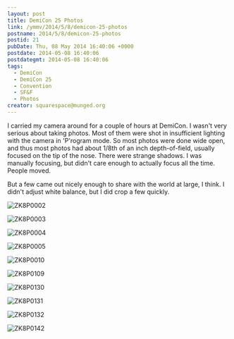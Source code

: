 ```yaml
---
layout: post
title: DemiCon 25 Photos
link: /ymmv/2014/5/8/demicon-25-photos
postname: 2014/5/8/demicon-25-photos
postid: 21
pubDate: Thu, 08 May 2014 16:40:06 +0000
postdate: 2014-05-08 16:40:06
postdategmt: 2014-05-08 16:40:06
tags:
  - DemiCon
  - DemiCon 25
  - Convention
  - SF&F
  - Photos
creator: squarespace@munged.org
---
```


I carried my camera around for a couple of hours at DemiCon. I wasn't very
serious about taking photos. Most of them were shot in insufficient lighting
with the camera in 'P'rogram mode. So most photos were done wide open, and thus
most photos had about 1/8th of an inch depth-of-field, usually focused on the tip of
the nose. There were strange shadows. I was manually focusing, but didn't
care enough to actually focus all the time. People moved.

But a few came out nicely enough to share with the world at large, I think.
I didn't adjust white balance, but I did crop a few quickly.
  
![ZK8P0002][]

![ZK8P0003][]

![ZK8P0004][]

![ZK8P0005][]

![ZK8P0010][]

![ZK8P0109][]

![ZK8P0130][]

![ZK8P0131][]

![ZK8P0132][]

![ZK8P0142][]

[ZK8P0002]: /pics/ZK8P0002.jpg "Kriss bartending."
[ZK8P0003]: /pics/ZK8P0003.jpg "Ange"
[ZK8P0004]: /pics/ZK8P0004.jpg "Ange closeup"
[ZK8P0005]: /pics/ZK8P0005.jpg "Megs"
[ZK8P0010]: /pics/ZK8P0010.jpg "Joe"
[ZK8P0109]: /pics/ZK8P0109.jpg "Rachelle"
[ZK8P0130]: /pics/ZK8P0130.jpg "Masque judges judging"
[ZK8P0131]: /pics/ZK8P0131.jpg "Greg"
[ZK8P0132]: /pics/ZK8P0132.jpg "Heather"
[ZK8P0142]: /pics/ZK8P0142.jpg "Les"
